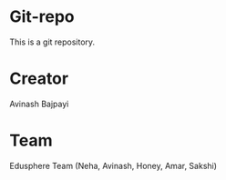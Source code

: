 # Git-repo
This is a git repository.


# Creator
Avinash Bajpayi

# Team
Edusphere Team (Neha, Avinash, Honey, Amar, Sakshi)
